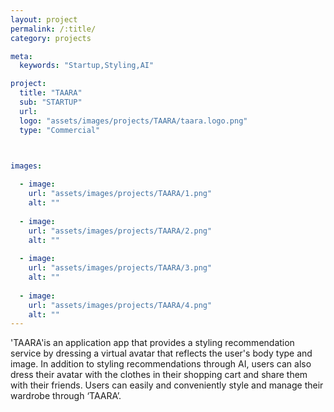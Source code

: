 ```yaml
---
layout: project
permalink: /:title/
category: projects

meta:
  keywords: "Startup,Styling,AI"

project:
  title: "TAARA"
  sub: "STARTUP"
  url: 
  logo: "assets/images/projects/TAARA/taara.logo.png"
  type: "Commercial"



images:
  
  - image:
    url: "assets/images/projects/TAARA/1.png"
    alt: ""
    
  - image:
    url: "assets/images/projects/TAARA/2.png"
    alt: ""
    
  - image:
    url: "assets/images/projects/TAARA/3.png"
    alt: ""
   
  - image:
    url: "assets/images/projects/TAARA/4.png"
    alt: "" 
---
```

<p>'TAARA'is an application app that provides a styling recommendation service by dressing a virtual avatar that reflects the user's body type and image. In addition to styling recommendations through AI, users can also dress their avatar with the clothes in their shopping cart and share them with their friends. Users can easily and conveniently style and manage their wardrobe through ‘TAARA’. </p>
<br>
<br>
<br>
<br>
<br>
